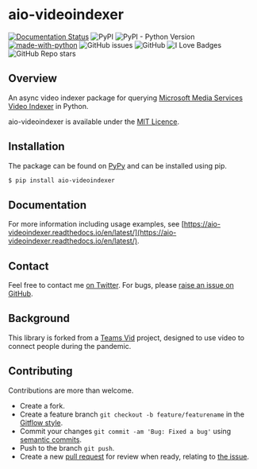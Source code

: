 # aio-videoindexer
[![Documentation Status](https://readthedocs.org/projects/aio-videoindexer/badge/?version=latest)](https://aio-videoindexer.readthedocs.io/en/latest/?badge=latest) ![PyPI](https://img.shields.io/pypi/v/aio-videoindexer) ![PyPI - Python Version](https://img.shields.io/pypi/pyversions/aio-videoindexer) [![made-with-python](https://img.shields.io/badge/Made%20with-Python-1f425f.svg)](https://www.python.org/) ![GitHub issues](https://img.shields.io/github/issues/Sealjay-clj/aio-videoindexer) ![GitHub](https://img.shields.io/github/license/Sealjay-clj/aio-videoindexer)  ![I Love Badges](https://img.shields.io/badge/-I%20Love%20Badges-blueviolet) ![GitHub Repo stars](https://img.shields.io/github/stars/Sealjay-clj/aio-videoindexer?style=social)

## Overview
An async video indexer package for querying [Microsoft Media Services Video Indexer](https://docs.microsoft.com/en-us/azure/media-services/video-indexer/) in Python.

aio-videoindexer is available under the [MIT Licence](./LICENCE).
## Installation

The package can be found on [PyPy](https://pypi.org/project/aio-videoindexer/) and can be installed using pip.

   ```bash
   $ pip install aio-videoindexer
   ```

## Documentation

For more information including usage examples, see [https://aio-videoindexer.readthedocs.io/en/latest/](https://aio-videoindexer.readthedocs.io/en/latest/).

## Contact
Feel free to contact me [on Twitter](https://twitter.com/sealjay_clj). For bugs, please [raise an issue on GitHub](https://github.com/Sealjay-clj/aio-videoindexer/issues).
## Background
This library is forked from a [Teams Vid](https://github.com/sealjay-clj/teams-vid) project, designed to use video to connect people during the pandemic.

## Contributing
Contributions are more than welcome.
- Create a fork.
- Create a feature branch `git checkout -b feature/featurename` in the [Gitflow style](https://www.atlassian.com/git/tutorials/comparing-workflows/gitflow-workflow).
- Commit your changes `git commit -am 'Bug: Fixed a bug'` using [semantic commits](https://nitayneeman.com/posts/understanding-semantic-commit-messages-using-git-and-angular/#common-types).
- Push to the branch `git push`.
- Create a new [pull request](https://docs.github.com/en/desktop/contributing-and-collaborating-using-github-desktop/creating-an-issue-or-pull-request) for review when ready, relating to [the issue](https://guides.github.com/features/issues/).
